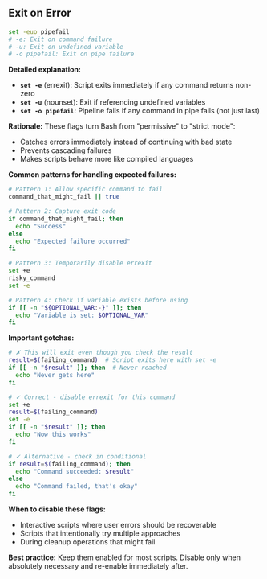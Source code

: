 ## Exit on Error
```bash
set -euo pipefail
# -e: Exit on command failure
# -u: Exit on undefined variable
# -o pipefail: Exit on pipe failure
```

**Detailed explanation:**

- **`set -e`** (errexit): Script exits immediately if any command returns non-zero
- **`set -u`** (nounset): Exit if referencing undefined variables
- **`set -o pipefail`**: Pipeline fails if any command in pipe fails (not just last)

**Rationale:** These flags turn Bash from "permissive" to "strict mode":
- Catches errors immediately instead of continuing with bad state
- Prevents cascading failures
- Makes scripts behave more like compiled languages

**Common patterns for handling expected failures:**

```bash
# Pattern 1: Allow specific command to fail
command_that_might_fail || true

# Pattern 2: Capture exit code
if command_that_might_fail; then
  echo "Success"
else
  echo "Expected failure occurred"
fi

# Pattern 3: Temporarily disable errexit
set +e
risky_command
set -e

# Pattern 4: Check if variable exists before using
if [[ -n "${OPTIONAL_VAR:-}" ]]; then
  echo "Variable is set: $OPTIONAL_VAR"
fi
```

**Important gotchas:**

```bash
# ✗ This will exit even though you check the result
result=$(failing_command)  # Script exits here with set -e
if [[ -n "$result" ]]; then  # Never reached
  echo "Never gets here"
fi

# ✓ Correct - disable errexit for this command
set +e
result=$(failing_command)
set -e
if [[ -n "$result" ]]; then
  echo "Now this works"
fi

# ✓ Alternative - check in conditional
if result=$(failing_command); then
  echo "Command succeeded: $result"
else
  echo "Command failed, that's okay"
fi
```

**When to disable these flags:**
- Interactive scripts where user errors should be recoverable
- Scripts that intentionally try multiple approaches
- During cleanup operations that might fail

**Best practice:** Keep them enabled for most scripts. Disable only when absolutely necessary and re-enable immediately after.
